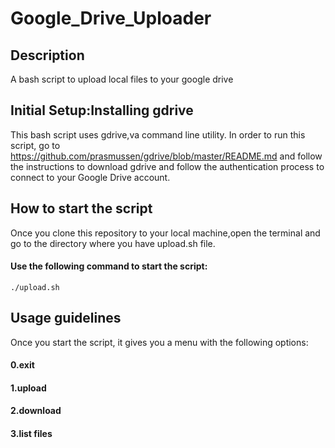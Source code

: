 # Google_Drive_Uploader

## Description
A bash script to upload local files to your google drive

## Initial Setup:Installing gdrive
This bash script uses gdrive,va command line utility. In order to run this script, go to https://github.com/prasmussen/gdrive/blob/master/README.md and follow the instructions to download gdrive and follow the authentication process to connect to your Google Drive account.

## How to start the script
Once you clone this repository to your local machine,open the terminal and go to the directory where you have upload.sh file.
#### Use the following command to start the script:<br>
```./upload.sh```<br>
## Usage guidelines
Once you start the script, it gives you a menu with the following options:<br>
#### 0.exit<br>
#### 1.upload<br>
#### 2.download<br>
#### 3.list files


  
